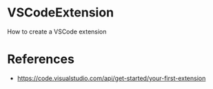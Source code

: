 # VSCodeExtension
How to create a VSCode extension

# References
* https://code.visualstudio.com/api/get-started/your-first-extension